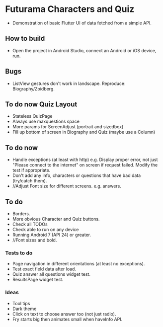 # Futurama Characters and Quiz

- Demonstration of basic Flutter UI of data fetched from a simple API.

## How to build

- Open the project in Android Studio, connect an Android or iOS device, run.

## Bugs

- ListView gestures don't work in landscape. Reproduce: Biography/Zoidberg.

## To do now Quiz Layout

- Stateless QuizPage
- Always use maxquestions space
- More params for ScreenAdjust (portrait and sizedbox)
- Fill up bottom of screen in Biography and Quiz (maybe use a Column)

## To do now

- Handle exceptions (at least with http) e.g. Display proper error, not just "Please connect to the
  internet" on screen if request failed. Modify the test if appropriate.
- Don't add any info, characters or questions that have bad data (try/catch them).
- //Adjust Font size for different screens. e.g. answers.

## To do

- Borders.
- More obvious Character and Quiz buttons.
- Check all TODOs
- Check able to run on any device
- Running Android 7 (API 24) or greater.
- //Font sizes and bold.

### Tests to do

- Page navigation in different orientations (at least no exceptions).
- Test exact field data after load.
- Quiz answer all questions widget test.
- ResultsPage widget test.

### Ideas

- Tool tips
- Dark theme
- Click on text to choose answer too (not just radio).
- Fry starts big then animates small when haveInfo API.
